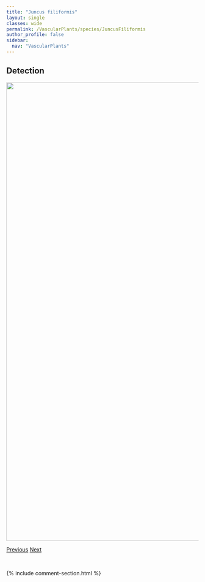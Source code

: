 ```yaml
---
title: "Juncus filiformis"
layout: single
classes: wide
permalink: /VascularPlants/species/JuncusFiliformis
author_profile: false
sidebar:
  nav: "VascularPlants"
---
```


<h2>Detection</h2>

<a href="https://drive.google.com/uc?export=view&id=1yfUmWSqcZc22XqAudZy5O29unO77xLE-">
<img src="https://drive.google.com/uc?export=view&id=1yfUmWSqcZc22XqAudZy5O29unO77xLE-" height = "1200" width = "800">
</a>


<a href="/DevelopmentWebsite/VascularPlants/species/JuncusDudleyi" class="pagination--pager" title="Juncus dudleyi">Previous</a> <a href="/DevelopmentWebsite/VascularPlants/species/JuncusLongistylis" class="pagination--pager" title="Juncus longistylis">Next</a>

<p>&nbsp;</p>

{% include comment-section.html %}
